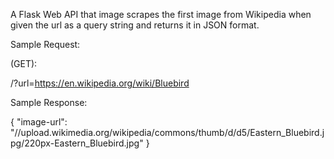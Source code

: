 A Flask Web API that image scrapes the first image from Wikipedia when given the url as a query string  and returns it in JSON format. 

Sample Request:

(GET):

/?url=https://en.wikipedia.org/wiki/Bluebird

Sample Response:

{
"image-url": "//upload.wikimedia.org/wikipedia/commons/thumb/d/d5/Eastern_Bluebird.jpg/220px-Eastern_Bluebird.jpg"
}